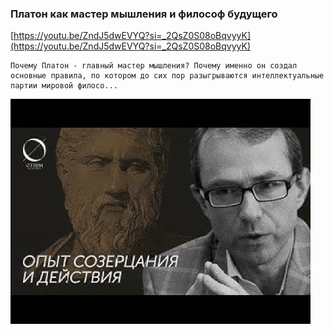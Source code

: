 
### Платон как мастер мышления и философ будущего



[https://youtu.be/ZndJ5dwEVYQ?si=_2QsZ0S08oBqvyyK](https://youtu.be/ZndJ5dwEVYQ?si=_2QsZ0S08oBqvyyK)

```
Почему Платон - главный мастер мышления? Почему именно он создал основные правила, по котором до сих пор разыгрываются интеллектуальные партии мировой филосо...
```



![1695180792_platon-kak-master-myshleniia-i-f_ZndJ5dwEVYQ.jpg](1695180792_platon-kak-master-myshleniia-i-f_ZndJ5dwEVYQ.jpg)
